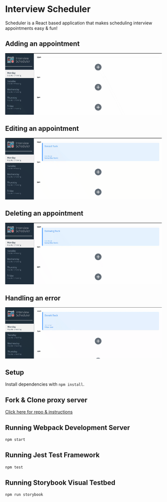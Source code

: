 # Interview Scheduler
Scheduler is a React based application that makes scheduling interview appointments easy & fun! 

## Adding an appointment

![Adding an appointment](gifs/scheduler-add.gif)

## Editing an appointment 

![Editing an appointment](gifs/scheduler-edit.gif)

## Deleting an appointment 

![Deleting an appointment](gifs/scheduler-delete.gif)

## Handling an error 

![Error deleting an appointment](gifs/scheduler-error.gif)

## Setup

Install dependencies with `npm install`.

## Fork & Clone proxy server

[Click here for repo & instructions](https://github.com/lighthouse-labs/scheduler-api)

## Running Webpack Development Server

```sh
npm start
```

## Running Jest Test Framework

```sh
npm test
```

## Running Storybook Visual Testbed

```sh
npm run storybook
```

